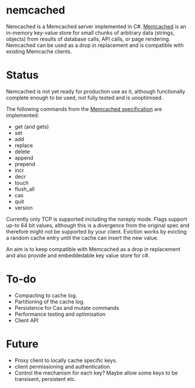 nemcached
=========

Nemcached is a Memcached server implemented in C#. 
[Memcached](http://memcached.org/) is an in-memory key-value store for small chunks of arbitrary data (strings, objects) from results of database calls, API calls, or page rendering.
Nemcached can be used as a drop in replacement and is compatible with existing Memcache clients.

Status
======

Nemcached is not yet ready for production use as it, although functionally complete enough to be used, 
not fully tested and is unoptimised.

The following commands from the [Memcached specification](https://raw.github.com/memcached/memcached/master/doc/protocol.txt) are implemented:
* get (and gets)
* set 
* add
* replace
* delete
* append
* prepend
* incr
* decr
* touch
* flush_all
* cas
* quit
* version

Currently only TCP is supported including the noreply mode. 
Flags support up-to 64 bit values, although this is a divergence from the original spec and therefore might not be supported by your client.
Eviction works by evicting a random cache entry until the cache can insert the new value.

An aim is to keep compatible with Memcached as a drop in replacement and also provide and embeddedable key value store for c#.


To-do
=====
* Compacting to cache log.
* Partitioning of the cache log.
* Persistence for Cas and mutate commands
* Performance testing and optimisation
* Client API

Future
======
* Proxy client to locally cache specific keys.
* client permissioning and authentication.
* Control the mechanism for each key? Maybe allow some keys to be transisent, persistent etc.


